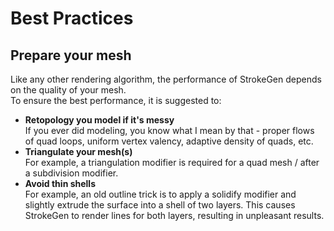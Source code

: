 # Best Practices

## Prepare your mesh

Like any other rendering algorithm, the performance of StrokeGen depends on the quality of your mesh. 
</br>To ensure the best performance, it is suggested to: 

- **Retopology you model if it's messy** 
  </br>If you ever did modeling, you know what I mean by that - proper flows of quad loops, uniform vertex valency, adaptive density of quads, etc. 
- **Triangulate your mesh(s)** 
  </br>For example, a triangulation modifier is required for a quad mesh / after a subdivision modifier. 
- **Avoid thin shells** 
  </br>For example, an old outline trick is to apply a solidify modifier and slightly extrude the surface into a shell of two layers. This causes StrokeGen to render lines for both layers, resulting in unpleasant results. 

